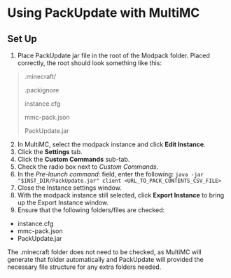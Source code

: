 # Using PackUpdate with MultiMC

## Set Up
1. Place PackUpdate jar file in the root of the Modpack folder. Placed correctly, the root should look something like this:

> .minecraft/
> 
> .packignore
> 
> instance.cfg
> 
> mmc-pack.json
> 
> PackUpdate.jar

2. In MultiMC, select the modpack instance and click **Edit Instance**.
3. Click the **Settings** tab.
4. Click the **Custom Commands** sub-tab.
5. Check the radio box next to *Custom Commands*.
6. In the *Pre-launch command:* field, enter the following:
  `java -jar "$INST_DIR/PackUpdate.jar" client <URL_TO_PACK_CONTENTS_CSV_FILE>`
7. Close the Instance settings window.
8. With the modpack instance still selected, click **Export Instance** to bring up the Export Instance window.
9. Ensure that the following folders/files are checked:
  - instance.cfg
  - mmc-pack.json
  - PackUpdate.jar

  The .minecraft folder does not need to be checked, as MultiMC will generate that folder automatically and PackUpdate will provided the necessary file structure for any extra folders needed.
